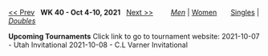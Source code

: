 [<< Prev](men_doubles_2139.md) &nbsp; **WK 40 - Oct 4-10, 2021** &nbsp; [Next >>](men_doubles_2141.md) &nbsp;&nbsp;&nbsp;&nbsp;&nbsp;&nbsp;&nbsp; [*Men*](./men_doubles_2140.md) &#124; [Women](./women_doubles_2140.md) &nbsp;&nbsp;&nbsp;&nbsp;&nbsp; [Singles](./men_singles_2140.md) &#124; [*Doubles*](./men_doubles_2140.md)

**Upcoming Tournaments**
Click link to go to tournament website:
  2021-10-07 - Utah Invitational
  2021-10-08 - C.L Varner Invitational
